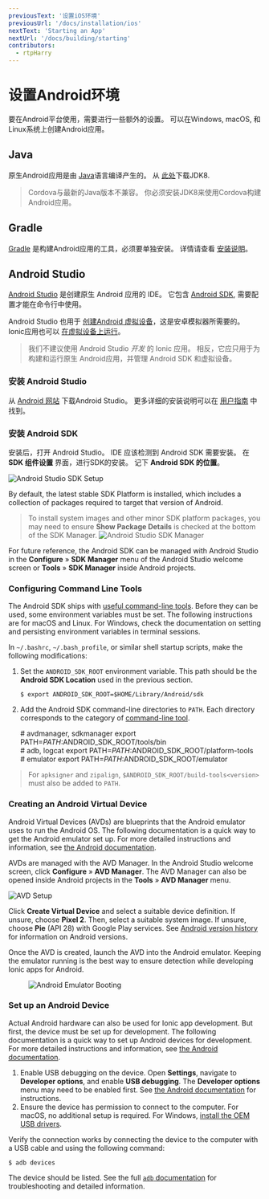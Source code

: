 ```yaml
---
previousText: '设置iOS环境'
previousUrl: '/docs/installation/ios'
nextText: 'Starting an App'
nextUrl: '/docs/building/starting'
contributors:
  - rtpHarry
---
```


# 设置Android环境

要在Android平台使用，需要进行一些额外的设置。 可以在Windows, macOS, 和Linux系统上创建Android应用。

## Java

原生Android应用是由 <a href="https://java.com/en/" target="_blank">Java</a>语言编译产生的。 从 <a href="https://www.oracle.com/technetwork/java/javase/downloads/jdk8-downloads-2133151.html" target="_blank">此处</a>下载JDK8.

<blockquote>
  <p>Cordova与最新的Java版本不兼容。 你必须安装JDK8来使用Cordova构建Android应用。</p>
</blockquote>

## Gradle

<a href="https://gradle.org/" target="_blank">Gradle</a> 是构建Android应用的工具，必须要单独安装。 详情请查看 <a href="https://gradle.org/install/" target="_blank">安装说明</a>。

## Android Studio

<a href="https://developer.android.com/studio/" target="_blank">Android Studio</a> 是创建原生 Android 应用的 IDE。 它包含 <a href="/docs/faq/glossary#android-sdk">Android SDK</a>, 需要配置才能在命令行中使用。

Android Studio 也用于 [创建Android 虚拟设备](/docs/installation/android#creating-an-android-virtual-device)，这是安卓模拟器所需要的。 Ionic应用也可以 [在虚拟设备上运行](/docs/installation/android#set-up-an-android-device)。

> 我们不建议使用 Android Studio *开发* 的 Ionic 应用。 相反，它应只用于为构建和运行原生 Android应用，并管理 Android SDK 和虚拟设备。

### 安装 Android Studio

从 <a href="https://developer.android.com/studio/" target="_blank">Android 网站</a> 下载Android Studio。 更多详细的安装说明可以在 <a href="https://developer.android.com/studio/install" target="_blank">用户指南</a> 中找到。

### 安装 Android SDK

安装后，打开 Android Studio。 IDE 应该检测到 Android SDK 需要安装。 在 **SDK 组件设置** 界面，进行SDK的安装。 记下 **Android SDK 的位置**。

![Android Studio SDK Setup](/docs/assets/img/installation/android-studio-sdk-setup.png)

By default, the latest stable SDK Platform is installed, which includes a collection of packages required to target that version of Android.

> To install system images and other minor SDK platform packages, you may need to ensure **Show Package Details** is checked at the bottom of the SDK Manager. ![Android Studio SDK Manager](/docs/assets/img/installation/android-studio-sdk.png)

For future reference, the Android SDK can be managed with Android Studio in the **Configure** &raquo; **SDK Manager** menu of the Android Studio welcome screen or **Tools** &raquo; **SDK Manager** inside Android projects.

### Configuring Command Line Tools

The Android SDK ships with <a href="https://developer.android.com/studio/command-line/" target="_blank">useful command-line tools</a>. Before they can be used, some environment variables must be set. The following instructions are for macOS and Linux. For Windows, check the documentation on setting and persisting environment variables in terminal sessions.

In `~/.bashrc`, `~/.bash_profile`, or similar shell startup scripts, make the following modifications:

1. Set the `ANDROID_SDK_ROOT` environment variable. This path should be the **Android SDK Location** used in the previous section.

   ```shell
   $ export ANDROID_SDK_ROOT=$HOME/Library/Android/sdk
   ```

1. Add the Android SDK command-line directories to `PATH`. Each directory corresponds to the category of <a href="https://developer.android.com/studio/command-line/" target="_blank">command-line tool</a>.
    
    <command-line nobuttons> <command-output># avdmanager, sdkmanager</command-output> <command-prompt>export PATH=$PATH:$ANDROID_SDK_ROOT/tools/bin</command-prompt>   
    <command-output># adb, logcat</command-output> <command-prompt>export PATH=$PATH:$ANDROID_SDK_ROOT/platform-tools</command-prompt>   
    <command-output># emulator</command-output> <command-prompt>export PATH=$PATH:$ANDROID_SDK_ROOT/emulator</command-prompt> </command-line>

> For `apksigner` and `zipalign`, `$ANDROID_SDK_ROOT/build-tools<version>` must also be added to `PATH`.

### Creating an Android Virtual Device

Android Virtual Devices (AVDs) are blueprints that the Android emulator uses to run the Android OS. The following documentation is a quick way to get the Android emulator set up. For more detailed instructions and information, see <a href="https://developer.android.com/studio/run/managing-avds" target="_blank">the Android documentation</a>.

AVDs are managed with the AVD Manager. In the Android Studio welcome screen, click **Configure** &raquo; **AVD Manager**. The AVD Manager can also be opened inside Android projects in the **Tools** &raquo; **AVD Manager** menu.

![AVD Setup](/docs/assets/img/installation/android-studio-avd-setup.png)

Click **Create Virtual Device** and select a suitable device definition. If unsure, choose **Pixel 2**. Then, select a suitable system image. If unsure, choose **Pie** (API 28) with Google Play services. See <a href="https://en.wikipedia.org/wiki/Android_version_history" target="_blank">Android version history</a> for information on Android versions.

Once the AVD is created, launch the AVD into the Android emulator. Keeping the emulator running is the best way to ensure detection while developing Ionic apps for Android.

<figure class="device">
  <img alt="Android Emulator Booting" src="/docs/assets/img/installation/android-emulator-booting.png" />
</figure>

### Set up an Android Device

Actual Android hardware can also be used for Ionic app development. But first, the device must be set up for development. The following documentation is a quick way to set up Android devices for development. For more detailed instructions and information, see <a href="https://developer.android.com/studio/run/device" target="_blank">the Android documentation</a>.

1. Enable USB debugging on the device. Open **Settings**, navigate to **Developer options**, and enable **USB debugging**. The **Developer options** menu may need to be enabled first. See <a href="https://developer.android.com/studio/debug/dev-options" target="_blank">the Android documentation</a> for instructions.
2. Ensure the device has permission to connect to the computer. For macOS, no additional setup is required. For Windows, <a href="https://developer.android.com/studio/run/oem-usb" target="_blank">install the OEM USB drivers</a>.

Verify the connection works by connecting the device to the computer with a USB cable and using the following command:

```shell
$ adb devices
```

The device should be listed. See the full <a href="https://developer.android.com/studio/command-line/adb" target="_blank"><code>adb</code> documentation</a> for troubleshooting and detailed information.